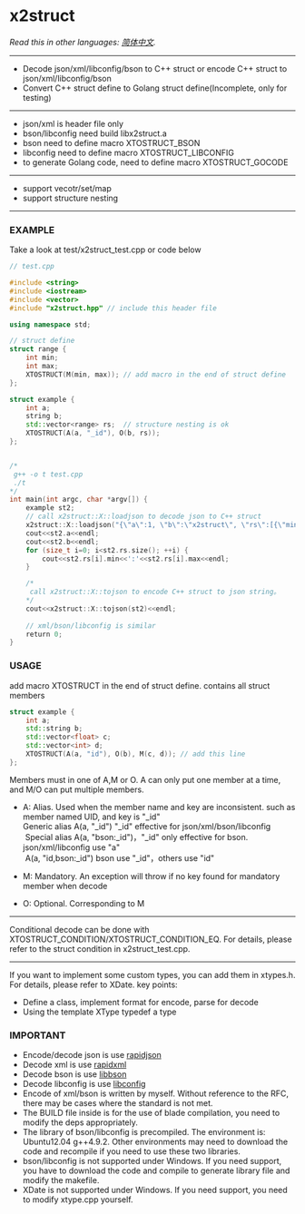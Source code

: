 # x2struct

*Read this in other languages: [简体中文](README.zh-cn.md).*

------

- Decode json/xml/libconfig/bson to C++ struct or encode C++ struct to json/xml/libconfig/bson
- Convert C++ struct define to Golang struct define(Incomplete, only for testing)

------
- json/xml is header file only
- bson/libconfig need build libx2struct.a 
- bson need to define macro XTOSTRUCT_BSON
- libconfig need to define macro XTOSTRUCT_LIBCONFIG
- to generate Golang code, need to define macro XTOSTRUCT_GOCODE

------
- support vecotr/set/map
- support structure nesting

***
### EXAMPLE
Take a look at test/x2struct_test.cpp or code below

```C++
// test.cpp

#include <string>
#include <iostream>
#include <vector>
#include "x2struct.hpp" // include this header file

using namespace std;

// struct define
struct range {
    int min;
    int max;
    XTOSTRUCT(M(min, max)); // add macro in the end of struct define
};

struct example {
    int a;
    string b;
    std::vector<range> rs;  // structure nesting is ok
    XTOSTRUCT(A(a, "_id"), O(b, rs));
};


/*
 g++ -o t test.cpp
 ./t
*/
int main(int argc, char *argv[]) {
    example st2;
    // call x2struct::X::loadjson to decode json to C++ struct
    x2struct::X::loadjson("{\"a\":1, \"b\":\"x2struct\", \"rs\":[{\"min\":1, \"max\":2}, {\"min\":10, \"max\":20}]}", st2, false);
    cout<<st2.a<<endl;
    cout<<st2.b<<endl;
    for (size_t i=0; i<st2.rs.size(); ++i) {
        cout<<st2.rs[i].min<<':'<<st2.rs[i].max<<endl;
    }

    /*
     call x2struct::X::tojson to encode C++ struct to json string。
    */
    cout<<x2struct::X::tojson(st2)<<endl;
    
    // xml/bson/libconfig is similar
    return 0;
}
```

### USAGE
add macro XTOSTRUCT in the end of struct define. contains all struct members
``` C++
struct example {
    int a;
    std::string b;
    std::vector<float> c;
    std::vector<int> d;
    XTOSTRUCT(A(a, "id"), O(b), M(c, d)); // add this line
};
```

Members must in one of A,M or O. A can only put one member at a time, and M/O can put multiple members.

- A: Alias. Used when the member name and key are inconsistent. such as member named UID, and key is "_id"<br>
  Generic alias  A(a, "_id")  "_id" effective for json/xml/bson/libconfig <br>
  Special alias A(a, "bson:_id")，"_id" only effective for bson. json/xml/libconfig use "a" <br>
  A(a, "id,bson:_id") bson use "_id"，others use "id"

- M: Mandatory. An exception will throw if no key found for mandatory member when decode
- O: Optional. Corresponding to M

***
Conditional decode can be done with XTOSTRUCT_CONDITION/XTOSTRUCT_CONDITION_EQ.
For details, please refer to the struct condition in x2struct_test.cpp.
***

If you want to implement some custom types, you can add them in xtypes.h. For details, please refer to XDate. key points:
- Define a class, implement format for encode, parse for decode
- Using the template XType typedef a type


### IMPORTANT
- Encode/decode json is use [rapidjson](https://github.com/Tencent/rapidjson)
- Decode xml is use [rapidxml](http://rapidxml.sourceforge.net)
- Decode bson is use [libbson](https://github.com/mongodb/libbson/tree/1.0.0)
- Decode libconfig is use [libconfig](https://github.com/hyperrealm/libconfig)
- Encode of xml/bson is written by myself. Without reference to the RFC, there may be cases where the standard is not met.
- The BUILD file inside is for the use of blade compilation, you need to modify the deps appropriately.
- The library of bson/libconfig is precompiled. The environment is: Ubuntu12.04 g++4.9.2. Other environments may need to download the code and recompile if you need to use these two libraries.
- bson/libconfig is not supported under Windows. If you need support, you have to download the code and compile to generate library file and modify the makefile.
- XDate is not supported under Windows. If you need support, you need to modify xtype.cpp yourself.
